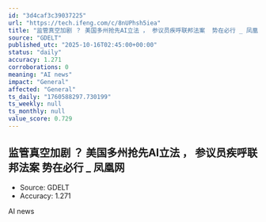 ```yaml
---
id: "3d4caf3c39037225"
url: "https://tech.ifeng.com/c/8nUPhsh5iea"
title: "监管真空加剧 ？ 美国多州抢先AI立法 ， 参议员疾呼联邦法案  势在必行 _ 凤凰网"
source: "GDELT"
published_utc: "2025-10-16T02:45:00+00:00"
status: "daily"
accuracy: 1.271
corroborations: 0
meaning: "AI news"
impact: "General"
affected: "General"
ts_daily: "1760588297.730199"
ts_weekly: null
ts_monthly: null
value_score: 0.729
---
```

## 监管真空加剧 ？ 美国多州抢先AI立法 ， 参议员疾呼联邦法案  势在必行 _ 凤凰网

- Source: GDELT
- Accuracy: 1.271

AI news
